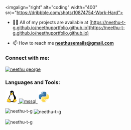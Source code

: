 
<imgalign="right" alt="coding" width="400" src="https://dribbble.com/shots/10874754-Work-Hard">
- 👨‍💻 All of my projects are available at [https://neethu-t-g.github.io/neethuportfolio.github.io](https://neethu-t-g.github.io/neethuportfolio.github.io)

- 📫 How to reach me **neethusemails@gmail.com**

<h3 align="left">Connect with me:</h3>
<p align="left">
<a href="https://linkedin.com/in/neethu george" target="blank"><img align="center" src="https://raw.githubusercontent.com/rahuldkjain/github-profile-readme-generator/master/src/images/icons/Social/linked-in-alt.svg" alt="neethu george" height="30" width="40" /></a>
</p>

<h3 align="left">Languages and Tools:</h3>
<p align="left"> <a href="https://www.linux.org/" target="_blank"> <img src="https://raw.githubusercontent.com/devicons/devicon/master/icons/linux/linux-original.svg" alt="linux" width="40" height="40"/> </a> <a href="https://www.microsoft.com/en-us/sql-server" target="_blank"> <img src="https://www.svgrepo.com/show/303229/microsoft-sql-server-logo.svg" alt="mssql" width="40" height="40"/> </a> <a href="https://www.python.org" target="_blank"> <img src="https://raw.githubusercontent.com/devicons/devicon/master/icons/python/python-original.svg" alt="python" width="40" height="40"/> </a> </p>

<p><img align="left" src="https://github-readme-stats.vercel.app/api/top-langs?username=neethu-t-g&show_icons=true&locale=en&layout=compact" alt="neethu-t-g" /></p>

<p>&nbsp;<img align="center" src="https://github-readme-stats.vercel.app/api?username=neethu-t-g&show_icons=true&locale=en" alt="neethu-t-g" /></p>

<p><img align="center" src="https://github-readme-streak-stats.herokuapp.com/?user=neethu-t-g&" alt="neethu-t-g" /></p>
